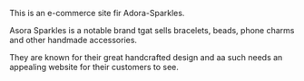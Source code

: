 This is an e-commerce site fir Adora-Sparkles.

Asora Sparkles is a notable brand tgat sells bracelets, beads, phone charms and other handmade accessories. 

They are known for their great handcrafted design and aa such needs an appealing website for their customers to see.
